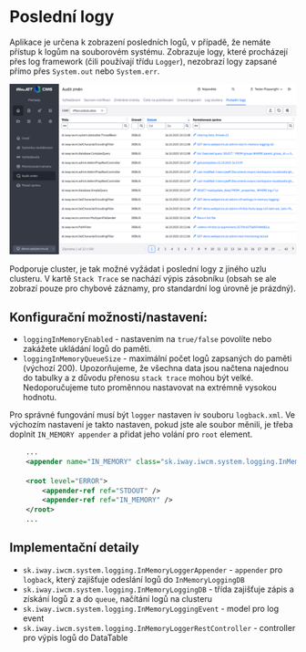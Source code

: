 # Poslední logy

Aplikace je určena k zobrazení posledních logů, v případě, že nemáte přístup k logům na souborovém systému. Zobrazuje logy, které procházejí přes log framework (čili používají třídu `Logger`), nezobrazí logy zapsané přímo přes `System.out` nebo `System.err`.

![](memory-logging.png)

Podporuje cluster, je tak možné vyžádat i poslední logy z jiného uzlu clusteru. V kartě `Stack Trace` se nachází výpis zásobníku (obsah se ale zobrazí pouze pro chybové záznamy, pro standardní log úrovně je prázdný).

## Konfigurační možnosti/nastavení:
- `loggingInMemoryEnabled` - nastavením na `true/false` povolíte nebo zakážete ukládání logů do paměti.
- `loggingInMemoryQueueSize` - maximální počet logů zapsaných do paměti (výchozí 200). Upozorňujeme, že všechna data jsou načtena najednou do tabulky a z důvodu přenosu `stack trace` mohou být velké. Nedoporučujeme tuto proměnnou nastavovat na extrémně vysokou hodnotu.

Pro správné fungování musí být `logger` nastaven iv souboru `logback.xml`. Ve výchozím nastavení je takto nastaven, pokud jste ale soubor měnili, je třeba doplnit `IN_MEMORY appender` a přidat jeho volání pro `root` element.

```xml
    ...
    <appender name="IN_MEMORY" class="sk.iway.iwcm.system.logging.InMemoryLoggerAppender" />

    <root level="ERROR">
        <appender-ref ref="STDOUT" />
        <appender-ref ref="IN_MEMORY" />
    </root>
    ...
```

## Implementační detaily

- `sk.iway.iwcm.system.logging.InMemoryLoggerAppender` - `appender` pro `logback`, který zajišťuje odeslání logů do `InMemoryLoggingDB`
- `sk.iway.iwcm.system.logging.InMemoryLoggingDB` - třída zajišťuje zápis a získání logů z a do `queue`, načítání logů na clusteru
- `sk.iway.iwcm.system.logging.InMemoryLoggingEvent` - model pro log event
- `sk.iway.iwcm.system.logging.InMemoryLoggerRestController` - controller pro výpis logů do DataTable
